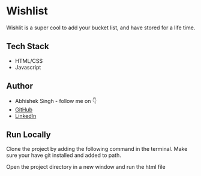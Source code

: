 
# Wishlist

Wishlit is a super cool to add your bucket list, and have stored for a life time.


## Tech Stack

- HTML/CSS
- Javascript


## Author

-   Abhishek Singh - follow me on 👇
-   [GitHub](https://github.com/Abhishek002singh)
-   [LinkedIn](https://www.linkedin.com/in/-abhishek-singh--/)




## Run Locally

Clone the project by adding the following command in the terminal.
Make sure your have git installed and added to path.


Open the project directory in a new window and run the html file

